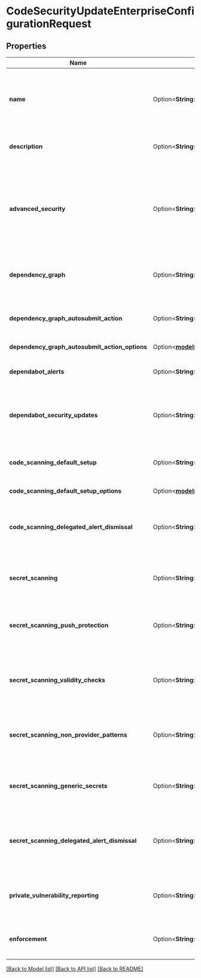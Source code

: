 # CodeSecurityUpdateEnterpriseConfigurationRequest

## Properties

Name | Type | Description | Notes
------------ | ------------- | ------------- | -------------
**name** | Option<**String**> | The name of the code security configuration. Must be unique across the enterprise. | [optional]
**description** | Option<**String**> | A description of the code security configuration | [optional]
**advanced_security** | Option<**String**> | The enablement status of GitHub Advanced Security. Must be set to enabled if you want to enable any GHAS settings. | [optional]
**dependency_graph** | Option<**String**> | The enablement status of Dependency Graph | [optional]
**dependency_graph_autosubmit_action** | Option<**String**> | The enablement status of Automatic dependency submission | [optional]
**dependency_graph_autosubmit_action_options** | Option<[**models::CodeSecurityUpdateEnterpriseConfigurationRequestDependencyGraphAutosubmitActionOptions**](code_security_update_enterprise_configuration_request_dependency_graph_autosubmit_action_options.md)> |  | [optional]
**dependabot_alerts** | Option<**String**> | The enablement status of Dependabot alerts | [optional]
**dependabot_security_updates** | Option<**String**> | The enablement status of Dependabot security updates | [optional]
**code_scanning_default_setup** | Option<**String**> | The enablement status of code scanning default setup | [optional]
**code_scanning_default_setup_options** | Option<[**models::CodeScanningDefaultSetupOptions**](code-scanning-default-setup-options.md)> |  | [optional]
**code_scanning_delegated_alert_dismissal** | Option<**String**> | The enablement status of code scanning delegated alert dismissal | [optional][default to Disabled]
**secret_scanning** | Option<**String**> | The enablement status of secret scanning | [optional]
**secret_scanning_push_protection** | Option<**String**> | The enablement status of secret scanning push protection | [optional]
**secret_scanning_validity_checks** | Option<**String**> | The enablement status of secret scanning validity checks | [optional]
**secret_scanning_non_provider_patterns** | Option<**String**> | The enablement status of secret scanning non-provider patterns | [optional]
**secret_scanning_generic_secrets** | Option<**String**> | The enablement status of Copilot secret scanning | [optional][default to Disabled]
**secret_scanning_delegated_alert_dismissal** | Option<**String**> | The enablement status of secret scanning delegated alert dismissal | [optional][default to Disabled]
**private_vulnerability_reporting** | Option<**String**> | The enablement status of private vulnerability reporting | [optional]
**enforcement** | Option<**String**> | The enforcement status for a security configuration | [optional]

[[Back to Model list]](../README.md#documentation-for-models) [[Back to API list]](../README.md#documentation-for-api-endpoints) [[Back to README]](../README.md)


